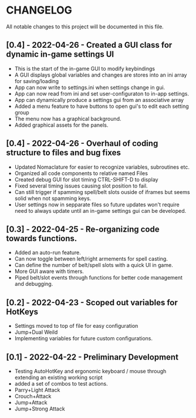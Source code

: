 # CHANGELOG

All notable changes to this project will be documented in this file.
## [0.4] - 2022-04-26 - Created a GUI class for dynamic in-game settings UI
 - This is the start of the in-game GUI to modify keybindings 
 - A GUI displays global variables and changes are stores into an ini array for saving/loading
 - App can now write to settings.ini when settings change in gui.
 - App can now read from ini and set user-configuraton to in-app settings.
 - App can dynamically produce a settings gui from an associative array
 - Added a menu feature to have buttons to open gui's to edit each setting group
 - The menu now has a graphical background.
 - Added graphical assets for the panels.
 
 

## [0.4] - 2022-04-26 - Overhaul of coding structure to files and bug fixes
- Updated Nomaclature for easier to recognize variables, subroutines etc.
- Organized all code components to relative named Files 
- Created debug GUI for slot timing CTRL-SHIFT-D to display
- Fixed several timing issues causing slot position to fail.
- Can still trigger if spamming spell/belt slots ouside of iframes but seems solid when not spamming keys.
- User settings now in sepparate files so future updates won't require need to always update until an in-game
  settings gui can be developed.

## [0.3] - 2022-04-25 - Re-organizing code towards functions.
 - Added an auto-run feature.
 - Can now toggle between left/right armements for spell casting.
 - Can define the number of belt/spell slots with a quick UI in game.
 - More GUI aware with timers.
 - Piped belt/slot events through functions for better code management and debugging.

## [0.2] - 2022-04-23 - Scoped out variables for HotKeys
- Settings moved to top of file for easy configuration
- Jump+Dual Weild
- Implementing variables for future custom configurations.


## [0.1] - 2022-04-22 - Preliminary Development 
- Testing AutoHotKey and ergonomic keyboard / mouse through extending an existing working script
- added a set of combos to test actions.
- Parry+Light Attack
- Crouch+Attack
- Jump+Attack
- Jump+Strong Attack
